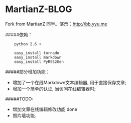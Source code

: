 MartianZ-BLOG
=============

Fork from MartianZ 同学。演示：<http://bb.yyu.me>

#####依赖：

        python 2.6 +

        easy_install tornado
        easy_install markdown
        easy_install PyRSS2Gen

#####部分增加功能：  

* 增加了一个在线Markdown文本编辑器, 用于直接保存文章;   
* 增加一个简单的认证, 当访问在线编辑器时;


#####TODO:
* 增加文章在线编辑修改功能 done
* 照片墙功能.
